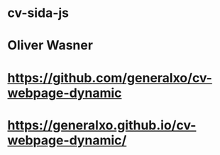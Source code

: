 # cv-sida-js
# Oliver Wasner
# https://github.com/generalxo/cv-webpage-dynamic
# https://generalxo.github.io/cv-webpage-dynamic/